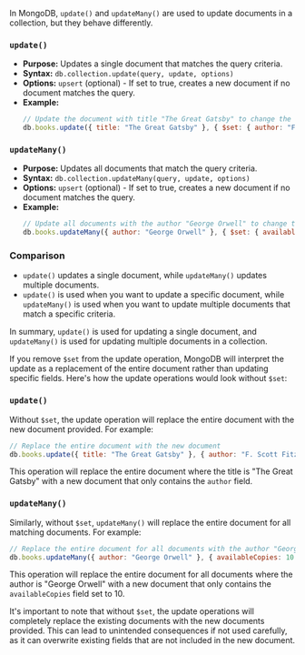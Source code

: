 In MongoDB, `update()` and `updateMany()` are used to update documents in a collection, but they behave differently.

### `update()`
- **Purpose:** Updates a single document that matches the query criteria.
- **Syntax:** `db.collection.update(query, update, options)`
- **Options:** `upsert` (optional) - If set to true, creates a new document if no document matches the query.
- **Example:**
  ```javascript
  // Update the document with title "The Great Gatsby" to change the author
  db.books.update({ title: "The Great Gatsby" }, { $set: { author: "F. Scott Fitzgerald" } });
  ```

### `updateMany()`
- **Purpose:** Updates all documents that match the query criteria.
- **Syntax:** `db.collection.updateMany(query, update, options)`
- **Options:** `upsert` (optional) - If set to true, creates a new document if no document matches the query.
- **Example:**
  ```javascript
  // Update all documents with the author "George Orwell" to change the availableCopies
  db.books.updateMany({ author: "George Orwell" }, { $set: { availableCopies: 10 } });
  ```

### Comparison
- `update()` updates a single document, while `updateMany()` updates multiple documents.
- `update()` is used when you want to update a specific document, while `updateMany()` is used when you want to update multiple documents that match a specific criteria.

In summary, `update()` is used for updating a single document, and `updateMany()` is used for updating multiple documents in a collection.

If you remove `$set` from the update operation, MongoDB will interpret the update as a replacement of the entire document rather than updating specific fields. Here's how the update operations would look without `$set`:

### `update()`
Without `$set`, the update operation will replace the entire document with the new document provided. For example:
```javascript
// Replace the entire document with the new document
db.books.update({ title: "The Great Gatsby" }, { author: "F. Scott Fitzgerald" });
```
This operation will replace the entire document where the title is "The Great Gatsby" with a new document that only contains the `author` field.

### `updateMany()`
Similarly, without `$set`, `updateMany()` will replace the entire document for all matching documents. For example:
```javascript
// Replace the entire document for all documents with the author "George Orwell"
db.books.updateMany({ author: "George Orwell" }, { availableCopies: 10 });
```
This operation will replace the entire document for all documents where the author is "George Orwell" with a new document that only contains the `availableCopies` field set to 10.

It's important to note that without `$set`, the update operations will completely replace the existing documents with the new documents provided. This can lead to unintended consequences if not used carefully, as it can overwrite existing fields that are not included in the new document.